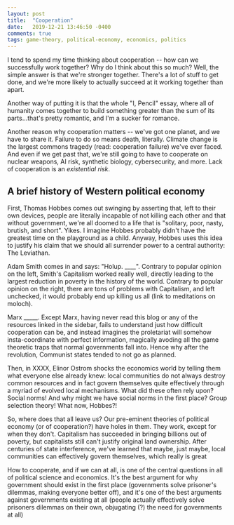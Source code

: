 ```yaml
---
layout: post
title:  "Cooperation"
date:   2019-12-21 13:46:50 -0400
comments: true
tags: game-theory, political-economy, economics, politics
---
```

I tend to spend my time thinking about cooperation -- how can we successfully work together? Why do I think about this so much? Well, the simple answer is that we're stronger together. There's a lot of stuff to get done, and we're more likely to actually succeed at it working together than apart.

Another way of putting it is that the whole "I, Pencil" essay, where all of humanity comes together to build something greater than the sum of its parts...that's pretty romantic, and I'm a sucker for romance.

Another reason why cooperation matters -- we've got one planet, and we have to share it. Failure to do so means death, literally. Climate change is the largest commons tragedy (read: cooperation failure) we've ever faced. And even if we get past that, we're still going to have to cooperate on nuclear weapons, AI risk, synthetic biology, cybersecurity, and more. Lack of cooperation is an _existential risk_. 

## A brief history of Western political economy
First, Thomas Hobbes comes out swinging by asserting that, left to their own devices, people are literally incapable of not killing each other and that without government, we're all doomed to a life that is "solitary, poor, nasty, brutish, and short". Yikes. I imagine Hobbes probably didn't have the greatest time on the playground as a child. Anyway, Hobbes uses this idea to justify his claim that we should all surrender power to a central authority: The Leviathan.

Adam Smith comes in and says: "Holup. ____". Contrary to popular opinion on the left, Smith's Capitalism worked really well, directly leading to the largest reduction in poverty in the history of the world. Contrary to popular opinion on the right, there are tons of problems with Capitalism, and left unchecked, it would probably end up killing us all (link to meditations on moloch). 

Marx _____. Except Marx, having never read this blog or any of the resources linked in the sidebar, fails to understand just how difficult cooperation can be, and instead imagines the proletariat will somehow insta-coordinate with perfect information, magically avoding all the game theoretic traps that normal governments fall into. Hence why after the revolution, Communist states tended to not go as planned.

Then, in XXXX, Elinor Ostrom shocks the economics world by telling them what everyone else already knew: local communities  do not always destroy common resources and in fact govern themselves quite effectively through a myriad of evolved local mechanisms. What did these often rely upon? Social norms! And why might we have social norms in the first place? Group selection theory! What now, Hobbes?!

So, where does that all leave us? Our pre-eminent theories of political economy (or of cooperation?) have holes in them. They work, except for when they don't. Capitalism has succeeded in bringing billions out of poverty, but capitalists still can't justify original land ownership. After centuries of state interference, we've learned that maybe, just maybe, local communities can effectively govern themselves, which really is great

How to cooperate, and if we can at all, is one of the central questions in all of political science and economics. It's the best argument for why government should exist in the first place (governments solve prisoner's dilemmas, making everyone better off), and it's one of the best arguments against governments existing at all (people actually effectively solve prisoners dilemmas on their own, objugating (?) the need for governments at all)